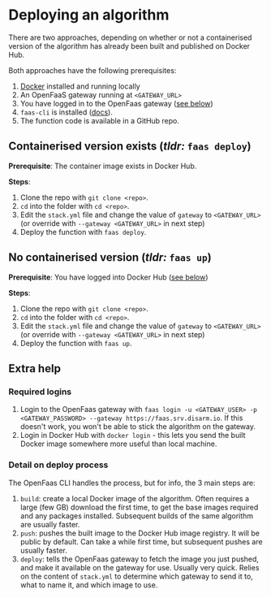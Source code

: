 # Deploying an algorithm

There are two approaches, depending on whether or not a containerised version of the algorithm has already been built and published on Docker Hub.

Both approaches have the following prerequisites:

1. [Docker](https://docs.docker.com/install/) installed and running locally
2. An OpenFaaS gateway running at `<GATEWAY_URL>`
3. You have logged in to the OpenFaas gateway \([see below](deploying.md#required-logins)\)
4. `faas-cli` is installed \([docs](https://docs.openfaas.com/cli/install/)\).
5. The function code is available in a GitHub repo.

## Containerised version exists \(_tldr:_ `faas deploy`\)

**Prerequisite**: The container image exists in Docker Hub.

**Steps**:

1. Clone the repo with `git clone <repo>`.
2. `cd` into the folder with `cd <repo>`.
3. Edit the `stack.yml` file and change the value of `gateway` to `<GATEWAY_URL>` \(or override with `--gateway <GATEWAY_URL>` in next step\)
4. Deploy the function with `faas deploy`.

## No containerised version \(_tldr:_ `faas up`\)

**Prerequisite**: You have logged into Docker Hub \([see below](deploying.md#required-logins)\)

**Steps**:

1. Clone the repo with `git clone <repo>`.
2. `cd` into the folder with `cd <repo>`.
3. Edit the `stack.yml` file and change the value of `gateway` to `<GATEWAY_URL>` \(or override with `--gateway <GATEWAY_URL>` in next step\)
4. Deploy the function with `faas up`.

## Extra help

### Required logins

1. Login to the OpenFaas gateway with `faas login -u <GATEWAY_USER> -p <GATEWAY_PASSWORD> --gateway https://faas.srv.disarm.io`. If this doesn't work, you won't be able to stick the algorithm on the gateway.
2. Login in Docker Hub with `docker login` - this lets you send the built Docker image somewhere more useful than local machine.

### Detail on deploy process

The OpenFaas CLI handles the process, but for info, the 3 main steps are:

1. `build`: create a local Docker image of the algorithm. Often requires a large \(few GB\) download the first time, to get the base images required and any packages installed. Subsequent builds of the same algorithm are usually faster.
2. `push`: pushes the built image to the Docker Hub image registry. It will be public by default. Can take a while first time, but subsequent pushes are usually faster.
3. `deploy`: tells the OpenFaas gateway to fetch the image you just pushed, and make it available on the gateway for use. Usually very quick. Relies on the content of `stack.yml` to determine which gateway to send it to, what to name it, and which image to use. 

